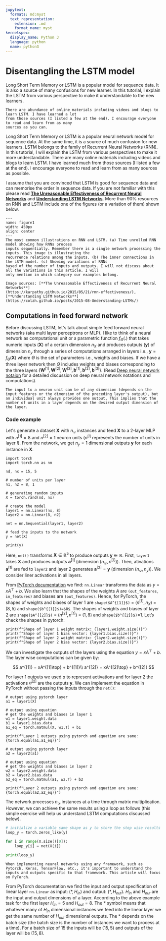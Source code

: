 ```yaml
---
jupytext:
  formats: md:myst
  text_representation:
    extension: .md
    format_name: myst
kernelspec:
  display_name: Python 3
  language: python
  name: python3
---
```


# Disentangling the LSTM model

Long Short Term Memory or LSTM is a popular model for sequence data. It is also a source of many confusions
for new learner. In this tutorial, I explain the LSTM from various perspective to make it understandable
to the new learners.

```{note}
There are abundance of online materials including videos and blogs to learn LSTM. I have learned a lot
from those sources (I listed a few at the end). I encourage everyone to read and learn from as many
sources as you can.
```

Long Short Term Memory or LSTM is a popular neural network model for sequence data. At the same time,
it is a source of much confusion for new learners. LSTM belongs to the family of Recurrent Neural
Networks (RNN). In this tutorial, I will explain the LSTM from various perspectives to make it more
understandable. There are many online materials including videos and blogs to learn LSTM. I have learned
much from those sources (I listed a few at the end). I encourage everyone to read and learn from as
many sources as possible.

I assume that you are convinced that LSTM is good for sequence data and can memorise the
order in sequence data. If you are not familiar with this please read [**The Unreasonable Effectiveness
of Recurrent Neural Networks**](https://karpathy.github.io/2015/05/21/rnn-effectiveness/) and [**Understanding
LSTM Networks**](https://colah.github.io/posts/2015-08-Understanding-LSTMs/). More than $90\%$ resources on
RNN and LSTM include one of the figures (or a variation of them) shown below.

```{figure} figure1.png
---
name: figure1
width: 450px
align: center
---
The most common illustrations on RNN and LSTM. (a) Time unrolled RNN model showing how RNNs process
inputs sequentially. Remember there is a single network processing the inputs. This image is illustrating the
recurrence relations among the inputs. (b) The inner connections in the LSTM model. (c) Showing variations of RNNs
based of the number of inputs and outputs. I will not discuss about all the variations in this article. I will
only mention in which category our examples belong.

Image sources: [**The Unreasonable Effectiveness of Recurrent Neural Networks**]
(https://karpathy.github.io/2015/05/21/rnn-effectiveness/),  [**Understanding LSTM Networks**]
(https://colah.github.io/posts/2015-08-Understanding-LSTMs/)
```



## Computations in feed forward network
Before discussing LSTM, let's talk about simple feed forward neural networks (aka multi layer perceptrons or MLP). I like to think of a neural network as computational unit or a parametric function $f_{\Theta}(.)$ that takes numeric inputs ($\mathbf X$) of a certain dimension $n_X$ and produces outputs ($\mathbf y$) of dimension $n_y$ through a series of computations arranged in layers i.e., $\mathbf y = f_\Theta(\mathbf X)$ where $\Theta$ is the set of parameters i.e., weights and biases. If we have a three layer network then $\Theta$ includes weights and biases corresponding to the three layers $\{\mathbf W^{[1]}, \mathbf W^{[2]}, \mathbf W^{[3]}, \mathbf b^{[1]}, \mathbf b^{[2]}, \mathbf b^{[3]}\}$. (Read [Deep neural network notaion](https://zahidcseku.github.io/ml_notes/notations/notations.html) for a detailed discussion on deep neural network notations and computations).

```{note}
The input to a neuron unit can be of any dimension (depends on the input features or the dimension of the preceding layer's output), but an individual unit always provides one output. This implies that the number of units in a layer depends on the desired output dimension of the layer. 
```


### Code example

Let's generate a dataset $\mathbf X$ with $n_\mathcal D$ instances and feed $\mathbf X$ to a 2-layer MLP with $n^{[1]}=8$ and $n^{[2]}=1$ neuron units ($n^{[l]}$ represents the number of units in layer $l$). From the network, we get $n_y =1$ dimensional outputs $\mathbf y$ for each instance in $\mathbf X$. 

```{code-cell} ipython3
import torch
import torch.nn as nn

nd, nx = 15, 5

# number of units per layer
n1, n2 = 8, 1

# generating random inputs
X = torch.rand(nd, nx)

# create the model
layer1 = nn.Linear(nx, 8)
layer2 = nn.Linear(8, n2)

net = nn.Sequential(layer1, layer2)

# feed the inputs to the network
y = net(X)

print(y)
```

Here, `net()` transforms $\mathbf X \in \mathbb R^5$ to produce outputs $\mathbf y\in\mathbb R$. First, `layer1` takes $\mathbf X$ and produces outputs $\mathbf a^{[1]}$ (dimension $(n_\mathcal D, n^{[1]})$). Then, ativations $\mathbf a^{[1]}$ are fed to `layer2` and layer 2 generates $\mathbf a^{[2]} = \mathbf y$ (dimension $(n_\mathcal D, n_y)$). We consider liner activations in all layers. 

From [PyTorch documentation](https://pytorch.org/docs/stable/generated/torch.nn.Linear.html) we find: `nn.Linear` transforms the data as $y = xA^\top + b$. We also learn that the shapes of the weights $A$ are `(out_features, in_features)` and biases are `(out_features)`. Hence, for PyTorch, the shapes of weights and biases of layer 1 are `shape($A^{[1]}$)` = $(n^{[1]}, n_X)$ = $(8, 5)$ and `shape($b^{[1]}$)=$8$`. The shapes of weights and biases of layer 2 are `shape($A^{[2]}$)` = $(n^{[2]}, n^{[1]})$ = $(1, 8)$ and `shape($b^{[2]}$)`=$1$. Let’s check the shapes in pytorch: 

```{code-cell} ipython3
print(f"Shape of layer 1 weight matrix: {layer1.weight.size()}")
print(f"Shape of layer 1 bias vector: {layer1.bias.size()}")
print(f"Shape of layer 2 weight matrix: {layer2.weight.size()}")
print(f"Shape of layer 2 bias vector: {layer2.bias.size()}")
```

We can investigate the outputs of the layers using the equation  $y = xA^\top + b$. The layer wise computations can be given by:

$$
a^{[1]} = xA^{[1]\top} + b^{[1]}\\
a^{[2]} = xA^{[2]\top} + b^{[2]}
$$

For layer 1 outputs we used $a$ to represent activations and for layer 2 the activations $a^{[2]}$ are the outputs $\mathbf y$. We can implement the equation in PyTorch without passing the inputs through the `net()`:

```{code-cell} ipython3
# output using pytorch layer
a1 = layer1(X)

# output using equation
# get the weights and biases in layer 1
w1 = layer1.weight.data
b1 = layer1.bias.data
a1_eq = torch.matmul(X, w1.T) + b1

print(f"Layer 1 outputs using pytorch and equation are same: {torch.equal(a1,a1_eq)}")

# output using pytorch layer
a2 = layer2(a1)

# output using equation
# get the weights and biases in layer 2
w2 = layer2.weight.data
b2 = layer2.bias.data
a2_eq = torch.matmul(a1, w2.T) + b2

print(f"Layer 2 outputs using pytorch and equation are same: {torch.equal(a2,a2_eq)}")
```

The network processes $n_\mathcal D$ instances at a time through matrix multiplication. However, we can achieve the same results using a loop as follows (this simple exercise will help us understand LSTM computations discussed below). 

```python
# initialize a variable same shape as y to store the step wise results
loop_y = torch.zeros_like(y)

for i in range(X.size()[0]):
    loop_y[i] = net(X[i])

print(loop_y)
```

```{note}
When implementing neural networks using any framework, such as Pytorch, Keras, TensorFlow, etc., it's important to understand the inputs and outputs specific to that framework. This article will focus on PyTorch.
```

From PyTorch documentation we find the input and output specification of linear layer `nn.Linear` as input: $(*, H_{in})$ and output: $(*, H_{out})$. $H_{in}$ and $H_{out}$ are the input and output dimensions of a layer. According to the above example task for the first layer $H_{in}=5$ and $H_{out}=8$. The $*$ symbol means that whatever many of $H_{in}$ dimensional instances we feed into the linear layer we get the same number of $H_{out}$ dimensional outputs. The $*$ depends on the batch size (the batch size is the number of instances we want to process at a time). For a batch size of 15 the inputs will be $(15, 5)$ and outputs of the layer will be $(15, 8)$.